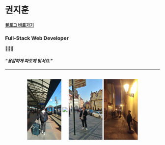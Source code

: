 # **권지훈**

#### [블로그 바로가기](https://kjh8673a.github.io/)

### **Full-Stack Web Developer**

🌊🌊🌊

#### *"용감하게 파도에 맞서요."*

---

<br>

<div align="center">
  <img src="assets/img/about/train.jpg" width="22%" align="center" >
  <img src="assets/img/about/museum.jpg" width="22%" align="center" >
  <img src="assets/img/about/sign.jpg" width="22%" align="center" >
  <img src="assets/img/about/road.jpg" width="22%" align="center" >
</div>
